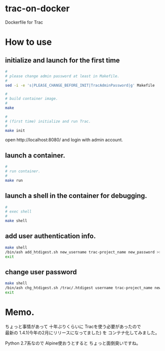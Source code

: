 # trac-on-docker

Dockerfile for Trac

# How to use

## initialize and launch for the first time 

```bash
#
# please change admin password at least in Makefile.
#
sed -i -e 's|PLEASE_CHANGE_BEFORE_INIT|TracAdminPassword|g' Makefile

#
# build container image.
#
make

#
# (first time) initialize and run Trac.
#
make init
```

open http://localhost:8080/ and login with admin account.

## launch a container.

```bash
#
# run container.
#
make run
```

## launch a shell in the container for debugging.

```bash
#
# exec shell
#
make shell
```

## add user authentication info.

```bash
make shell
/bin/ash add_htdigest.sh new_username trac-project_name new_password >> /trac/.htdigest
exit
```

## change user password

```bash
make shell
/bin/ash chg_htdigest.sh /trac/.htdigest username trac-project_name new_password
exit
```

# Memo.

ちょっと事情があって 十年ぶりくらいに Tracを使う必要があったので  
最新の 1.4.1(今年の2月にリリースになってました) を コンテナ化してみました。

Python 2.7系なので Alpine使おうとすると ちょっと面倒臭いですね。
